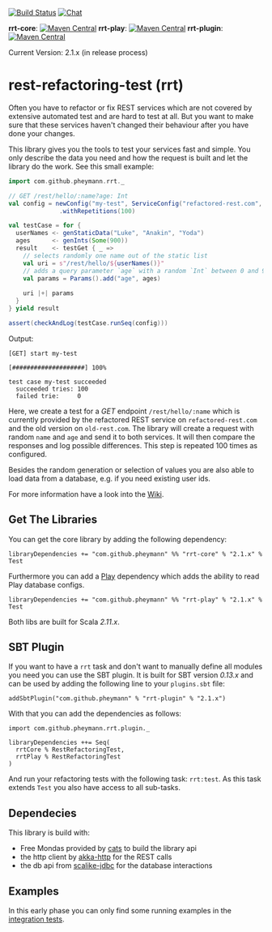 [![Build Status](https://travis-ci.org/pheymann/rest-refactoring-test.svg?branch=develop)](https://travis-ci.org/pheymann/rest-refactoring-test)
[![Chat](https://badges.gitter.im/Join%20Chat.svg)](https://gitter.im/rest-refactoring-test)

**rrt-core**:
[![Maven Central](https://maven-badges.herokuapp.com/maven-central/com.github.pheymann/rrt-core_2.11/badge.svg)](https://maven-badges.herokuapp.com/maven-central/com.github.pheymann/rrt-core_2.11)
**rrt-play**:
[![Maven Central](https://maven-badges.herokuapp.com/maven-central/com.github.pheymann/rrt-play_2.11/badge.svg)](https://maven-badges.herokuapp.com/maven-central/com.github.pheymann/rrt-play_2.11)
**rrt-plugin**:
[![Maven Central](https://maven-badges.herokuapp.com/maven-central/com.github.pheymann/rrt-plugin/badge.svg)](https://maven-badges.herokuapp.com/maven-central/com.github.pheymann/rrt-plugin)

Current Version: 2.1.x (in release process)

# rest-refactoring-test (rrt)
Often you have to refactor or fix REST services which are not covered by extensive automated test and are hard
to test at all. But you want to make sure that these services haven't changed their behaviour after 
you have done your changes. 

This library gives you the tools to test your services fast and simple. You only describe the data you need
and how the request is built and let the library do the work. See this small example:

```Scala
import com.github.pheymann.rrt._

// GET /rest/hello/:name?age: Int
val config = newConfig("my-test", ServiceConfig("refactored-rest.com", 8080), ServiceConfig("old-rest.com", 8081))
              .withRepetitions(100)

val testCase = for {
  userNames <- genStaticData("Luke", "Anakin", "Yoda")
  ages      <- genInts(Some(900))
  result    <- testGet { _ =>
    // selects randomly one name out of the static list
    val uri = s"/rest/hello/${userNames()}"
    // adds a query parameter `age` with a random `Int` between 0 and 900
    val params = Params().add("age", ages)
    
    uri |+| params
  }
} yield result

assert(checkAndLog(testCase.runSeq(config)))
```

Output:

```
[GET] start my-test

[####################] 100%

test case my-test succeeded
  succeeded tries: 100
  failed trie:     0
```

Here, we create a test for a *GET* endpoint `/rest/hello/:name` which is currently provided by the 
refactored REST service on `refactored-rest.com` and the old version on `old-rest.com`. The library
will create a request with random `name` and `age` and send it to both services. It will
then compare the responses and log possible differences. This step is repeated 100 times as configured.

Besides the random generation or selection of values you are also able to load data from a database,
e.g. if you need existing user ids.

For more information have a look into the [Wiki](https://github.com/pheymann/rest-refactoring-test/wiki).

## Get The Libraries
You can get the core library by adding the following dependency:

```SBT
libraryDependencies += "com.github.pheymann" %% "rrt-core" % "2.1.x" % Test
```

Furthermore you can add a [Play](https://www.playframework.com/) dependency which adds the ability to 
read Play database configs.

```SBT
libraryDependencies += "com.github.pheymann" %% "rrt-play" % "2.1.x" % Test
```

Both libs are built for Scala *2.11.x*.

## SBT Plugin
If you want to have a `rrt` task and don't want to manually define all modules you need you can use the
SBT plugin. It is built for SBT version *0.13.x* and can be used by adding the following line to your
`plugins.sbt` file:


```SBT
addSbtPlugin("com.github.pheymann" % "rrt-plugin" % "2.1.x")
```

With that you can add the dependencies as follows:

```SBT
import com.github.pheymann.rrt.plugin._

libraryDependencies ++= Seq(
  rrtCore % RestRefactoringTest,
  rrtPlay % RestRefactoringTest
)
```

And run your refactoring tests with the following task: `rrt:test`. As this task extends `Test` you also have
access to all sub-tasks.

## Dependecies
This library is build with:
 - Free Mondas provided by [cats](https://github.com/typelevel/cats) to build the library api
 - the http client by [akka-http](http://doc.akka.io/docs/akka-http/current/scala.html) for the REST calls
 - the db api from [scalike-jdbc](http://scalikejdbc.org/) for the database interactions
 
## Examples
In this early phase you can only find some running examples in the [integration tests](https://github.com/pheymann/rest-refactoring-test/tree/develop/core/src/it/scala/com/github/pheymann/rrt).
